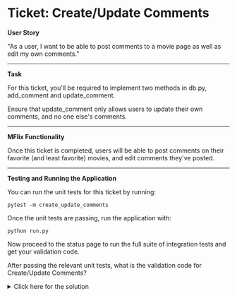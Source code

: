 # Ticket: Create/Update Comments

**User Story**

"As a user, I want to be able to post comments to a movie page as well as edit my own comments."

---

**Task**

For this ticket, you'll be required to implement two methods in db.py, add_comment and update_comment.

Ensure that update_comment only allows users to update their own comments, and no one else's comments.

---

**MFlix Functionality**

Once this ticket is completed, users will be able to post comments on their favorite (and least favorite) movies, and edit comments they've posted.

---

**Testing and Running the Application**

You can run the unit tests for this ticket by running:

```
pytest -m create_update_comments
```

Once the unit tests are passing, run the application with:

```
python run.py
```

Now proceed to the status page to run the full suite of integration tests and get your validation code.

After passing the relevant unit tests, what is the validation code for Create/Update Comments?

<details>
  <summary>Click here for the solution</summary>
    Answer: 5aba8d5113910c25d7058f8f
</details>

